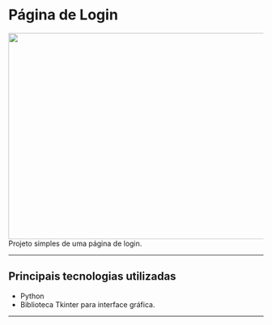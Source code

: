 # Página de Login 

<p><img align="right" src="https://user-images.githubusercontent.com/126528085/233807326-a3d84afb-8d08-4057-bdcc-9c7ede8fcdf2.png" width="621" height="408"/></p>



<p> Projeto simples de uma página de login. </p>
<hr>

## Principais tecnologias utilizadas 

* Python
* Biblioteca Tkinter para interface gráfica.

<hr>
</body>




